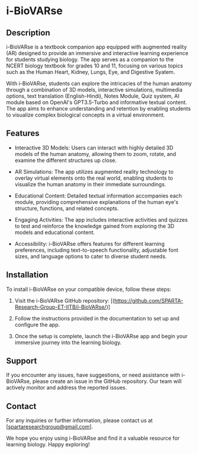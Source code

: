 # i-BioVARse

## Description

i-BioVARse is a textbook companion app equipped with augmented reality (AR) designed to provide an immersive and interactive learning experience for students studying biology. The app serves as a companion to the NCERT biology textbook for grades 10 and 11, focusing on various topics such as the Human Heart, Kidney, Lungs, Eye, and Digestive Syatem.

With i-BioVARse, students can explore the intricacies of the human anatomy through a combination of 3D models, interactive simulations, multimedia options, text translation (English-Hindi), Notes Module, Quiz system, AI module based on OpenAI's GPT3.5-Turbo and informative textual content. The app aims to enhance understanding and retention by enabling students to visualize complex biological concepts in a virtual environment.

## Features

- Interactive 3D Models: Users can interact with highly detailed 3D models of the human anatomy, allowing them to zoom, rotate, and examine the different structures up close.

- AR Simulations: The app utilizes augmented reality technology to overlay virtual elements onto the real world, enabling students to visualize the human anatomy in their immediate surroundings.

- Educational Content: Detailed textual information accompanies each module, providing comprehensive explanations of the human eye's structure, functions, and related concepts.

- Engaging Activities: The app includes interactive activities and quizzes to test and reinforce the knowledge gained from exploring the 3D models and educational content.

- Accessibility: i-BioVARse offers features for different learning preferences, including text-to-speech functionality, adjustable font sizes, and language options to cater to diverse student needs.

## Installation

To install i-BioVARse on your compatible device, follow these steps:

1. Visit the i-BioVARse GitHub repository: [(https://github.com/SPARTA-Research-Group-ET-IITB/i-BioVARse/)]

2. Follow the instructions provided in the documentation to set up and configure the app.

3. Once the setup is complete, launch the i-BioVARse app and begin your immersive journey into the learning biology.

## Support

If you encounter any issues, have suggestions, or need assistance with i-BioVARse, please create an issue in the GitHub repository. Our team will actively monitor and address the reported issues.

## Contact

For any inquiries or further information, please contact us at [spartaresearchgroup@gmail.com].

We hope you enjoy using i-BioVARse and find it a valuable resource for learning biology. Happy exploring!
